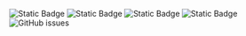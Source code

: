 ![Static Badge](https://img.shields.io/badge/blacklists-60-000000) ![Static Badge](https://img.shields.io/badge/blacklisted-2684423-cc0000) ![Static Badge](https://img.shields.io/badge/whitelisted-2245-00CC00) ![Static Badge](https://img.shields.io/badge/streaming_blacklist-28107-000000) ![GitHub issues](https://img.shields.io/github/issues/fabriziosalmi/blacklists)
